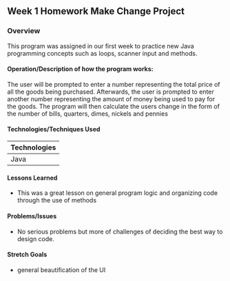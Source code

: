 ## Week 1 Homework Make Change Project

### Overview
This program was assigned in our first week to practice new Java programming concepts such as loops, scanner input and methods.

#### Operation/Description of how the program works:
The user will be prompted to enter a number representing the total price of all the goods being purchased. Afterwards, the user is prompted to enter another number representing the amount of money being used to pay for the goods. The program will then calculate the users change in the form of the number of bills, quarters, dimes, nickels and pennies 

#### Technologies/Techniques Used

| Technologies       |
| ------------------ |
| Java               |



#### Lessons Learned
- This was a great lesson on general program logic and organizing code through the use of methods


#### Problems/Issues
- No serious problems but more of challenges of deciding the best way to design code. 


#### Stretch Goals
- general beautification of the UI